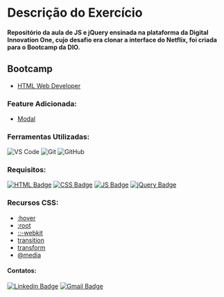 # Descrição do Exercício

#### Repositório da aula de JS e jQuery ensinada na plataforma da Digital Innovation One, cujo desafio era clonar a interface do Netflix, foi criada para o Bootcamp da DIO.

## Bootcamp

* [HTML Web Developer](https://web.digitalinnovation.one/track/html-web-developer)

### Feature Adicionada:

* [Modal](https://www.w3schools.com/howto/howto_css_modals.asp)

### Ferramentas Utilizadas:

![VS Code](http://img.shields.io/badge/-VS%20Code-007ACC?style=flat-square&logo=visual-studio-code&logoColor=ffffff)
![Git](https://img.shields.io/badge/-Git-%23F05032?style=flat-square&logo=git&logoColor=%23ffffff)
![GitHub](https://img.shields.io/badge/-GitHub-181717?style=flat-square&logo=github)

### Requisitos:

[![HTML Badge](https://img.shields.io/badge/-HTML5-%23E44D27?style=flat-square&logo=html5&logoColor=ffffff&link=https://www.w3schools.com/html/)](https://www.w3schools.com/html/) 
[![CSS Badge](https://img.shields.io/badge/-CSS3-%231572B6?style=flat-square&logo=css3&logoColor=white&link=https://developer.mozilla.org/pt-BR/docs/Web/CSS)](https://developer.mozilla.org/pt-BR/docs/Web/CSS)
[![JS Badge](https://img.shields.io/badge/-JavaScript-%23323330?style=flat-square&logo=javascript&logoColor=white&link=https://www.w3schools.com/js/default.asp)](https://www.w3schools.com/js/default.asp)
[![jQuery Badge](https://img.shields.io/badge/-jQuery-%230769AD?style=flat-square&logo=jquery&logoColor=white&link=https://www.w3schools.com/jquery/)](https://www.w3schools.com/jquery/)

### Recursos CSS:

* [:hover](https://www.w3schools.com/cssref/sel_hover.asp)
* [:root](https://www.w3schools.com/cssref/sel_root.asp)
* [::-webkit](https://developer.mozilla.org/en-US/docs/Web/CSS/WebKit_Extensions)
* [transition](https://www.w3schools.com/css/css3_transitions.asp)
* [transform](https://www.w3schools.com/cssref/css3_pr_transform.asp)
* [@media](https://developer.mozilla.org/pt-BR/docs/Web/CSS/@media)

#### Contatos:

[![Linkedin Badge](https://img.shields.io/badge/-LinkedIn-blue?style=flat-square&logo=Linkedin&logoColor=white&link=https://https://www.linkedin.com/in/jodecir/)](https://www.linkedin.com/in/jodecir/) 
[![Gmail Badge](https://img.shields.io/badge/-Gmail-c14438?style=flat-square&logo=Gmail&logoColor=white&link=mailto:jodecirneto@gmail.com)](mailto:jodecirneto@gmail.com)